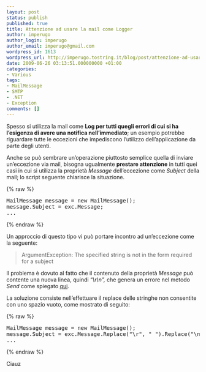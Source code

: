 ```yaml
---
layout: post
status: publish
published: true
title: Attenzione ad usare la mail come Logger
author: imperugo
author_login: imperugo
author_email: imperugo@gmail.com
wordpress_id: 1613
wordpress_url: http://imperugo.tostring.it/blog/post/attenzione-ad-usare-la-mail-come-logger/
date: 2009-06-26 03:13:51.000000000 +01:00
categories:
- Various
tags:
- MailMessage
- SMTP
- .NET
- Exception
comments: []
---
```

<p>Spesso si utilizza la mail come <strong>Log per tutti quegli errori di cui si ha l&rsquo;esigenza di avere una notifica nell&rsquo;immediato</strong>; un esempio potrebbe riguardare tutte le eccezioni che impediscono l&rsquo;utilizzo dell&rsquo;applicazione da parte degli utenti.</p>
<p>Anche se pu&ograve; sembrare un&rsquo;operazione piuttosto semplice quella di inviare un&rsquo;eccezione via mail, bisogna ugualmente <strong>prestare attenzione</strong> in tutti quei casi in cui si utilizza la propriet&agrave; <em>Message</em> dell&rsquo;eccezione come <em>Subject</em> della mail; lo script seguente chiarisce la situazione.</p>
{% raw %}<pre class="brush: csharp; ruler: true;">
MailMessage message = new MailMessage();
message.Subject = exc.Message;
...</pre>{% endraw %}
<p>Un approccio di questo tipo vi pu&ograve; portare incontro ad un&rsquo;eccezione come la seguente:</p>
<blockquote>
<p>ArgumentException: The specified string is not in the form required for a subject</p>
</blockquote>
<p>Il problema &egrave; dovuto al fatto che il contenuto della propriet&agrave; <em>Message</em> pu&ograve; contente una nuova linea, quindi <em>&ldquo;\r\n&rdquo;, </em>che genera un errore nel metodo <em>Send</em> come spiegato <a rel="nofollow" target="_blank" href="http://blog.dotsmart.net/2008/02/15/systemnetmail-the-specified-string-is-not-in-the-form-required-for-a-subject/">qui</a>.</p>
<p>La soluzione consiste nell&rsquo;effettuare il replace delle stringhe non consentite con uno spazio vuoto, come mostrato di seguito:</p>
{% raw %}<pre class="brush: csharp; ruler: true;">
MailMessage message = new MailMessage();
message.Subject = exc.Message.Replace(&quot;\r&quot;, &quot; &quot;).Replace(&quot;\n&quot;, &quot; &quot;);
...</pre>{% endraw %}
<p>Ciauz</p>
